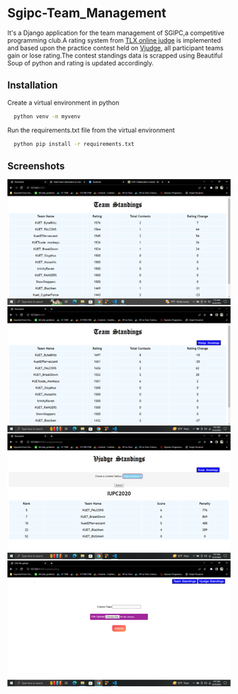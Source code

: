 
# Sgipc-Team_Management

It's a Django application for the team management of SGIPC,a competitive programming club.A rating system from [TLX online judge](https://tlx.toki.id/ranking/rating-system) is implemented and based upon the practice contest held on [Vjudge](vjudge.net), all participant teams gain or lose rating.The contest standings data is scrapped using Beautiful Soup of python and rating is updated accordingly.







## Installation

Create a virtual environment in python
```bash
  python venv -m myvenv
```
    
Run the requirements.txt file from the virtual environment
```bash
  python pip install -r requirements.txt
```
    
## Screenshots

![App Screenshot](https://github.com/Maruf-Hasan1789/Sgipc-Team_Management/blob/master/Demo/Screenshot%20(35).png)
![App Screenshot](https://github.com/Maruf-Hasan1789/Sgipc-Team_Management/blob/master/Demo/Screenshot%20(36).png)
![App Screenshot](https://github.com/Maruf-Hasan1789/Sgipc-Team_Management/blob/master/Demo/Screenshot%20(37).png)
![App Screenshot](https://github.com/Maruf-Hasan1789/Sgipc-Team_Management/blob/master/Demo/Screenshot%20(38).png)




